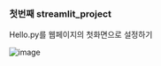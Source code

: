 ### 첫번째 streamlit_project

Hello.py를 웹페이지의 첫화면으로 설정하기 

![image](https://github.com/user-attachments/assets/450c49de-c515-4774-9bd0-a94e532a10c9)
